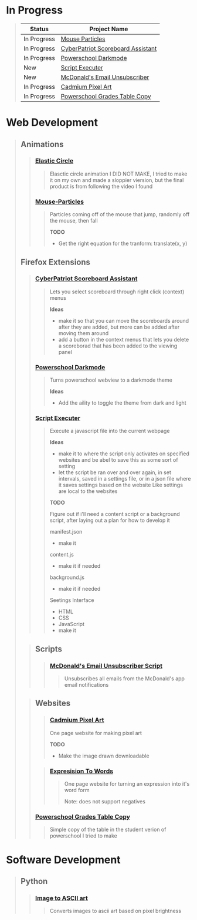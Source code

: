 # In Progress
> |Status|Project Name|
> |-|-|
> |In Progress|[Mouse Particles](#mouse-particles)|
> |In Progress|[CyberPatriot Scoreboard Assistant](#cyberpatriot-scoreboard-assistant)|
> |In Progress|[Powerschool Darkmode](#powerschool-darkmode)|
> |New|[Script Executer](#script-executer)|
> |New|[McDonald's Email Unsubscriber](#mcdonalds-email-unsubscriber-script)|
> |In Progress|[Cadmium Pixel Art](#cadmium-pixel-art)|
> |In Progress|[Powerschool Grades Table Copy](#powerschool-grades-table-copy)|


# Web Development
> ## Animations
>> ### [Elastic Circle](/Web-Development/Animations/Elastic-Circle)
>>> Elasctic circle animation I DID NOT MAKE, I tried to make it on my own and made a sloppier viersion, but the final product is from following the video I found
>>
>>### [Mouse-Particles](/Web-Development/Animations/Mouse-Particles/)
>>> Particles coming off of the mouse that jump, randomly off the mouse, then fall
>>>
>>> **TODO**
>>>
>>> - Get the right equation for the tranform: translate(x, y)
>
> ## Firefox Extensions
>> ### [CyberPatriot Scoreboard Assistant](/Web-Development/CyberPatriot-Extension)
>>> Lets you select scoreboard through right click (context) menus
>>>
>>> **Ideas**
>>>
>>> - make it so that you can move the scoreboards around after they are added, but more can be added after moving them around
>>> - add a button in the context menus that lets you delete a scoreborad that has been added to the viewing panel
>>
>> ### [Powerschool Darkmode](/Web-Development/Firefox-Extensions/Powershcool-Darkmode)
>>> Turns powerschool webview to a darkmode theme
>>>
>>> **Ideas**
>>>
>>> - Add the aility to toggle the theme from dark and light
>>
>> ### [Script Executer ](/Web-Development/Firefox-Extensions/Script-Executer/)
>>> Execute a javascript file into the current webpage
>>>
>>> **Ideas**
>>>
>>> - make it to where the script only activates on specified websites and be abel to save this as some sort of setting
>>> - let the script be ran over and over again, in set intervals, saved in a settings file, or in a json file where it saves settings based on the website Like settings are local to the websites
>>>
>>> **TODO**
>>>
>>> Figure out if i'll need a content script or a background script, after laying out a plan for how to develop it
>>>
>>> manifest.json
>>> - make it
>>>
>>> content.js
>>> - make it if needed
>>>
>>> background.js
>>> - make it if needed
>>>
>>> Seetings Interface
>>> - HTML
>>> - CSS
>>> - JavaScript
>>> - make it
>
>> ## Scripts
>>> ### [McDonald's Email Unsubscriber Script](/Web-Development/Scripts/McDonald's-Email-Unsubscriber.js)
>>>> Unsubscribes all emails from the McDonald's app email notifications
>
>> ## Websites
>>> ### [Cadmium Pixel Art](/Web-Development/Websites/Cadmium-Pixel-Art)
>>> One page website for making pixel art
>>>
>>> **TODO**
>>>
>>> - Make the image drawn downloadable
>>
>>> ### [Expresision To Words](/Web-Development/Websites/Expression-To-Words)
>>>> One page website for turning an expression into it's word form
>>>>
>>>> Note: does not support negatives
>>
>> ### [Powerschool Grades Table Copy](/Web-Development/Websites/Powerschool-Grades-Copy)
>>> Simple copy of the table in the student verion of powerschool I tried to make

# Software Development
> ## Python
>> ### [Image to ASCII art](/Software-Development/Python/img-to-ascii)
>>> Converts images to ascii art based on pixel brightness
